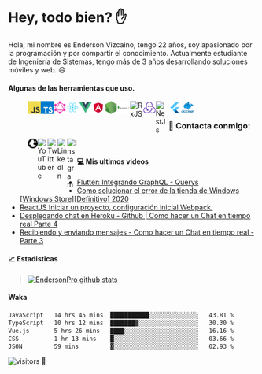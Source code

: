 # Hey, todo bien? :hand:
Hola, mi nombre es Enderson Vizcaino, tengo 22 años, soy apasionado por la programación y por compartir el conocimiento. Actualmente estudiante de Ingeniería de Sistemas, tengo más de 3 años desarrollando soluciones móviles y web. :smile:

#### Algunas de las herramientas que uso. 

> <img align="left" alt="Javascript" width="26px" src="https://raw.githubusercontent.com/github/explore/80688e429a7d4ef2fca1e82350fe8e3517d3494d/topics/javascript/javascript.png"/>
 <img align="left" alt="Typescript" width="26px" src="https://raw.githubusercontent.com/github/explore/80688e429a7d4ef2fca1e82350fe8e3517d3494d/topics/typescript/typescript.png"/>
 <img align="left" alt="GraphQL" width="26px" src="https://raw.githubusercontent.com/github/explore/80688e429a7d4ef2fca1e82350fe8e3517d3494d/topics/graphql/graphql.png"/>
 <img align="left" alt="React" width="26px" src="https://raw.githubusercontent.com/github/explore/80688e429a7d4ef2fca1e82350fe8e3517d3494d/topics/react/react.png"/>
 <img align="left" alt="Vue" width="26px" src="https://raw.githubusercontent.com/github/explore/80688e429a7d4ef2fca1e82350fe8e3517d3494d/topics/vue/vue.png"/>
 <img align="left" alt="Angular" width="26px" src="https://raw.githubusercontent.com/github/explore/80688e429a7d4ef2fca1e82350fe8e3517d3494d/topics/angular/angular.png"/>
 <img align="left" alt="NodeJS" width="26px" src="https://raw.githubusercontent.com/github/explore/80688e429a7d4ef2fca1e82350fe8e3517d3494d/topics/nodejs/nodejs.png"/>
 <img align="left" alt="MongoDB" width="26px" src="https://raw.githubusercontent.com/github/explore/80688e429a7d4ef2fca1e82350fe8e3517d3494d/topics/mongodb/mongodb.png"/>
 <img align="left" alt="RxJS" width="26px" src="https://github.com/ReactiveX/rxjs/blob/master/docs_app/assets/Rx_Logo_S.png"/>
 <img align="left" alt="Redux" width="26px" src="https://raw.githubusercontent.com/github/explore/80688e429a7d4ef2fca1e82350fe8e3517d3494d/topics/redux/redux.png"/>
 <img align="left" alt="NestJs" width="26px" src="https://nestjs.com/img/logo-small.svg"/>
 <img align="left" alt="Flutter" width="26px" src="https://raw.githubusercontent.com/github/explore/80688e429a7d4ef2fca1e82350fe8e3517d3494d/topics/flutter/flutter.png"/>
 <img align="left" alt="Docker" width="26px" src="https://raw.githubusercontent.com/github/explore/80688e429a7d4ef2fca1e82350fe8e3517d3494d/topics/docker/docker.png"/>

<br/>

  ### :iphone: Contacta conmigo:

> [<img align="left" alt="https://endersonpro.github.io/portfolio/" width="20px" src="https://raw.githubusercontent.com/iconic/open-iconic/master/svg/globe.svg" />][website]
[<img align="left" alt="YouTube" width="20px" src="https://cdn.jsdelivr.net/npm/simple-icons@v3/icons/youtube.svg" />][youtube]
[<img align="left" alt="Twitter" width="20px" src="https://cdn.jsdelivr.net/npm/simple-icons@v3/icons/twitter.svg" />][twitter]
[<img align="left" alt="LinkedIn" width="20px" src="https://cdn.jsdelivr.net/npm/simple-icons@v3/icons/linkedin.svg" />][linkedin]
[<img align="left" alt="Instagram" width="20px" src="https://cdn.jsdelivr.net/npm/simple-icons@v3/icons/instagram.svg" />][instagram]
<br/>

#### :computer: Mis ultimos videos 
<!-- YOUTUBE:START -->
- [Flutter: Integrando GraphQL  - Querys](https://www.youtube.com/watch?v=_b0tJ7zfv0g)
- [Como solucionar el error de la tienda de Windows [Windows Store][Definitivo] 2020](https://www.youtube.com/watch?v=YfBREnhulng)
- [ReactJS Iniciar un proyecto, configuración inicial Webpack.](https://www.youtube.com/watch?v=0jBpAADK33w)
- [Desplegando chat en Heroku - Github | Como hacer un Chat en tiempo real Parte 4](https://www.youtube.com/watch?v=h2N_d1TEWC0)
- [Recibiendo y enviando mensajes - Como hacer un Chat en tiempo real  -  Parte 3](https://www.youtube.com/watch?v=AsZ37chBLLY)
<!-- YOUTUBE:END -->

#### :chart_with_upwards_trend: Estadisticas
> [![EndersonPro github stats](https://github-readme-stats.vercel.app/api?username=endersonpro&theme=vue-dark&show_icons=true)](https://github.com/anuraghazra/github-readme-stats) 


#### Waka
<!--START_SECTION:waka-->
```text
JavaScript   14 hrs 45 mins  ███████████░░░░░░░░░░░░░░   43.81 % 
TypeScript   10 hrs 12 mins  ███████▓░░░░░░░░░░░░░░░░░   30.30 % 
Vue.js       5 hrs 26 mins   ████░░░░░░░░░░░░░░░░░░░░░   16.16 % 
CSS          1 hr 13 mins    █░░░░░░░░░░░░░░░░░░░░░░░░   03.66 % 
JSON         59 mins         ▓░░░░░░░░░░░░░░░░░░░░░░░░   02.93 % 
```
<!--END_SECTION:waka-->

[website]: https://endersonpro.github.io/portfolio/
[twitter]: https://twitter.com/endersonj_
[youtube]: https://youtube.com/ByEnderson
[instagram]: https://instagram.com/endersonvizc
[linkedin]: https://www.linkedin.com/in/enderson-vizcaino-2aa927175/
![visitors](https://visitor-badge.laobi.icu/badge?page_id=endersonpro.endersonpro) :eyes:
